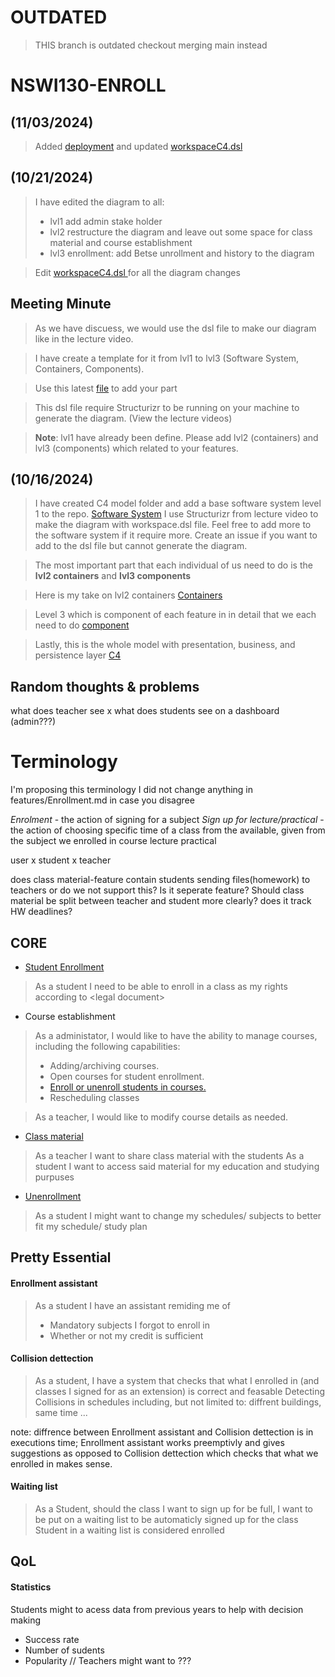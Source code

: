 # OUTDATED
> THIS branch is outdated checkout merging main instead


# NSWI130-ENROLL
## (11/03/2024)
> Added [deployment](./C4/Deployment/deployment.png) and updated [workspaceC4.dsl ](./C4/workspaceC4.dsl)

## (10/21/2024)

> I have edited the diagram to all:
> - lvl1 add admin stake holder
> - lvl2 restructure the diagram and leave out some space for class material and course establishment
> - lvl3 enrollment: add Betse unrollment and history to the diagram

> Edit [workspaceC4.dsl ](./C4/workspaceC4.dsl) for all the diagram changes

## Meeting Minute

> As we have discuess, we would use the dsl file to make our diagram like in the lecture video.

> I have create a template for it from lvl1 to lvl3 (Software System, Containers, Components).

> Use this latest [file](./C4/workspaceC4.dsl) to add your part

> This dsl file require Structurizr to be running on your machine to generate the diagram. (View the lecture videos)

> **Note**: lvl1 have already been define. Please add lvl2 (containers) and lvl3 (components) which related to your features.

## (10/16/2024)
> I have created C4 model folder and add a base software system level 1 to the repo. [Software System](./C4/lvl1-System-Software/structurizr-1-enrollmentSystemContextDiagram.png)
> I use Structurizr from lecture video to make the diagram with workspace.dsl file. Feel free to add more to the software system if it require more. Create an issue if you want to add to the dsl file but cannot generate the diagram.

> The most important part that each individual of us need to do is the **lvl2 containers** and **lvl3 components**

> Here is my take on lvl2 containers [Containers](./C4/lvl2-Containers/structurizr-lvl2-enrollmentSystemContainerDiagram.png)

> Level 3 which is component of each feature in in detail that we each need to do [component](./C4/lvl3-Components/structurizr-lvl3-enrollmentSystemComponentDiagram.png)

> Lastly, this is the whole model with presentation, business, and persistence layer [C4](./C4/C4-enrolldashboardAppComponentDiagram.png)

## Random thoughts & problems
what does teacher see x what does students see on a dashboard (admin???)

# Terminology
I'm proposing this terminology I did not change anything in features/Enrollment.md in case you disagree

*Enrolment* -  the action of signing for a subject
*Sign up for lecture/practical* - the action of choosing specific time of a class from the available, given from the subject we enrolled in
course
lecture
practical

user x student x teacher

does class material-feature contain students sending files(homework) to teachers or do we not support this? Is it seperate feature?
Should class material be split between teacher and student more clearly?
does it track HW deadlines?

## CORE
- [Student Enrollment](./features/Enrollment.md)
> As a student I need to be able to enroll in a class as my rights according to \<legal document\>

- Course establishment
> As a administator, I would like to have the ability to manage courses, including the following capabilities:
> - Adding/archiving courses.
> - Open courses for student enrollment.
> - [Enroll or unenroll students in courses.](./features/Enroll%20accessibility.md)
> - Rescheduling classes

> As a teacher, I would like to modify course details as needed.

- [Class material](./features/ClassMaterial.md)
> As a teacher I want to share class material with the students
> As a student I want to access said material for my education and studying purpuses


- [Unenrollment](./features/Unenroll.md)
> As a student I might want to change my schedules/ subjects to better fit my schedule/ study plan

## Pretty Essential

#### Enrollment assistant
> As a student I have an assistant remiding me of
> - Mandatory subjects I forgot to enroll in
> - Whether or not my credit is sufficient

#### Collision dettection
> As a student, I have a system that checks that what I enrolled in (and classes I signed for as an extension) is correct and feasable
> Detecting Collisions in schedules including, but not limited to: diffrent buildings, same time ...

note: diffrence between Enrollment assistant and Collision dettection is in executions time; Enrollment assistant works preemptivly and gives suggestions
as opposed to Collision dettection which checks that what we enrolled in makes sense.

#### Waiting list
> As a Student, should the class I want to sign up for be full, I want to be put on a waiting list to be automaticly signed up for the class
Student in a waiting list is considered enrolled

## QoL

#### Statistics
Students might to acess data from previous years to help with decision making
- Success rate
- Number of sudents
- Popularity
// Teachers might want to  ???



